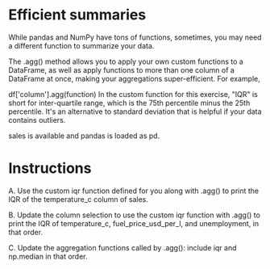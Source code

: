# Efficient summaries
While pandas and NumPy have tons of functions, sometimes, you may need a different function to summarize your data.

The .agg() method allows you to apply your own custom functions to a DataFrame, as well as apply functions to more than one column of a DataFrame at once, making your aggregations super-efficient. For example,

df['column'].agg(function)
In the custom function for this exercise, "IQR" is short for inter-quartile range, which is the 75th percentile minus the 25th percentile. It's an alternative to standard deviation that is helpful if your data contains outliers.

sales is available and pandas is loaded as pd.

# Instructions

A. Use the custom iqr function defined for you along with .agg() to print the IQR of the temperature_c column of sales.

B. Update the column selection to use the custom iqr function with .agg() to print the IQR of temperature_c, fuel_price_usd_per_l, and unemployment, in that order.

C. Update the aggregation functions called by .agg(): include iqr and np.median in that order.



